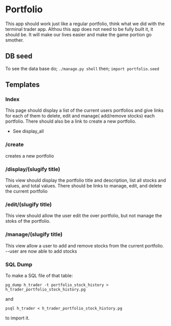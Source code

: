 # Portfolio
This app should work just like a regular portfolio, think what we did with the terminal trader app. Althou this app does not need to be fully built it, it should be. It will make our lives easier and make the game portion go smother.

## DB seed

To see the data base do;
`./manage.py shell`
then;
`import portfolio.seed`

## Templates

### Index
  This page should display a list of the current users portfolios and give links for each of them to delete, edit and manage( add/remove stocks) each portfolio. There should also be a link to create a new portfolio.
  * See display_all

### /create
  creates a new portfolio

### /display/(slugify title)
  This view should display the portfolio title and description, list all stocks and values, and total values. There should be links to manage, edit, and delete the current portfolio
  
### /edit/(slugify title)
  This view should allow the user edit the over portfolio, but not manage the stoks of the portfolio.
  
### /manage/(slugify title)
  This view allow a user to add and remove stocks from the current portfolio.
  --user are now able to add stocks


### SQL Dump

To make a SQL file of that table:

`pg_dump h_trader -t portfolio_stock_history > h_trader_portfolio_stock_history.pg`

and

`psql h_trader < h_trader_portfolio_stock_history.pg`

to import it.
